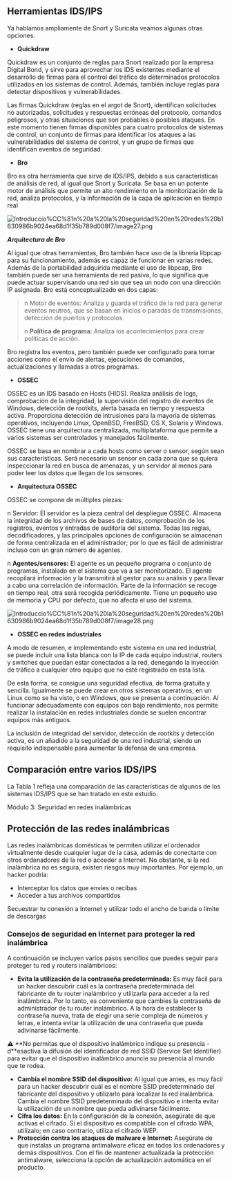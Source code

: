 ## **Herramientas IDS/IPS**

Ya hablamos ampliamente de Snort y Suricata veamos algunas otras opciones.

- **Quickdraw**

Quickdraw es un conjunto de reglas para Snort realizado por la empresa Digital Bond, y sirve para aprovechar los IDS existentes mediante el desarrollo de firmas para el control del tráfico de determinados protocolos utilizados en los sistemas de control. Además, también incluye reglas para detectar dispositivos y vulnerabilidades.

Las firmas Quickdraw (reglas en el argot de Snort), identifican solicitudes no autorizadas, solicitudes y respuestas erróneas del protocolo, comandos peligrosos, y otras situaciones que son probables o posibles ataques. En este momento tienen firmas disponibles para cuatro protocolos de sistemas de control, un conjunto de firmas para identificar los ataques a las vulnerabilidades del sistema de control, y un grupo de firmas que identifican eventos de seguridad.

- **Bro**

Bro es otra herramienta que sirve de IDS/IPS, debido a sus características de análisis de red, al igual que Snort y Suricata. Se basa en un potente motor de análisis que permite un alto rendimiento en la monitorización de la red, analiza protocolos, y la información de la capa de aplicación en tiempo real

![Introduccio%CC%81n%20a%20la%20seguridad%20en%20redes%20b1630986b9024ea68d1f35b789d008f7/image27.png](Introduccio%CC%81n%20a%20la%20seguridad%20en%20redes%20b1630986b9024ea68d1f35b789d008f7/image27.png)

***Arquitectura de Bro***

Al igual que otras herramientas, Bro también hace uso de la librería libpcap para su funcionamiento, además es capaz de funcionar en varias redes. Además de la portabilidad adquirida mediante el uso de libpcap, Bro también puede ser una herramienta de red pasiva, lo que significa que puede actuar supervisando una red sin que sea un nodo con una dirección IP asignada. Bro está conceptualizado en dos capas:

> n Motor de eventos: Analiza y guarda el tráfico de la red para generar eventos neutros, que se basan en inicios o paradas de transmisiones, detección de puertos y protocolos.
> 
> 
> n **Política de programa**: Analiza los acontecimientos para crear políticas de acción.
> 

Bro registra los eventos, pero también puede ser configurado para tomar acciones como el envío de alertas, ejecuciones de comandos, actualizaciones y llamadas a otros programas.

- **OSSEC**

OSSEC es un IDS basado en Hosts (HIDS). Realiza análisis de logs, comprobación de la integridad, la supervisión del registro de eventos de Windows, detección de rootkits, alerta basada en tiempo y respuesta activa. Proporciona detección de intrusiones para la mayoría de sistemas operativos, incluyendo Linux, OpenBSD, FreeBSD, OS X, Solaris y Windows. OSSEC tiene una arquitectura centralizada, multiplataforma que permite a varios sistemas ser controlados y manejados fácilmente.

OSSEC se basa en nombrar a cada hosts como server o sensor, según sean sus características. Será necesario un sensor en cada zona que se quiera inspeccionar la red en busca de amenazas, y un servidor al menos para poder leer los datos que llegan de los sensores.

- **Arquitectura OSSEC**

OSSEC se compone de múltiples piezas:

n Servidor: El servidor es la pieza central del despliegue OSSEC. Almacena la integridad de los archivos de bases de datos, comprobación de los registros, eventos y entradas de auditoría del sistema. Todas las reglas, decodificadores, y las principales opciones de configuración se almacenan de forma centralizada en el administrador; por lo que es fácil de administrar incluso con un gran número de agentes.

n **Agentes/sensores:** El agente es un pequeño programa o conjunto de programas, instalado en el sistema que va a ser monitorizado. El agente recopilará información y la transmitirá al gestor para su análisis y para llevar a cabo una correlación de información. Parte de la información se recoge en tiempo real, otra será recogida periódicamente. Tiene un pequeño uso de memoria y CPU por defecto, que no afecta el uso del sistema.

![Introduccio%CC%81n%20a%20la%20seguridad%20en%20redes%20b1630986b9024ea68d1f35b789d008f7/image28.png](Introduccio%CC%81n%20a%20la%20seguridad%20en%20redes%20b1630986b9024ea68d1f35b789d008f7/image28.png)

- **OSSEC en redes industriales**

A modo de resumen, e implementando este sistema en una red industrial, se puede incluir una lista blanca con la IP de cada equipo industrial, routers y switches que puedan estar conectados a la red, denegando la inyección de tráfico a cualquier otro equipo que no esté registrado en esta lista.

De esta forma, se consigue una seguridad efectiva, de forma gratuita y sencilla. Igualmente se puede crear en otros sistemas operativos, en un Linux como se ha visto, o en Windows, que se presenta a continuación. Al funcionar adecuadamente con equipos con bajo rendimiento, nos permite realizar la instalación en redes industriales donde se suelen encontrar equipos más antiguos.

La inclusión de integridad del servidor, detección de rootkits y detección activa, es un añadido a la seguridad de una red industrial, siendo un requisito indispensable para aumentar la defensa de una empresa.

## **Comparación entre varios IDS/IPS**

La Tabla 1 refleja una comparación de las características de algunos de los sistemas IDS/IPS que se han tratado en este estudio.

Módulo 3: Seguridad en redes inalámbricas

## **Protección de las redes inalámbricas**

Las redes inalámbricas domésticas te permiten utilizar el ordenador virtualmente desde cualquier lugar de la casa, además de conectarte con otros ordenadores de la red o acceder a Internet. No obstante, si la red inalámbrica no es segura, existen riesgos muy importantes. Por ejemplo, un hacker podría:

- Interceptar los datos que envíes o recibas
- Acceder a tus archivos compartidos

Secuestrar tu conexión a Internet y utilizar todo el ancho de banda o límite de descargas

### **Consejos de seguridad en Internet para proteger la red inalámbrica**

A continuación se incluyen varios pasos sencillos que puedes seguir para proteger tu red y routers inalámbricos:

- **Evita la utilización de la contraseña predeterminada:** Es muy fácil para un hacker descubrir cuál es la contraseña predeterminada del fabricante de tu router inalámbrico y utilizarla para acceder a la red inalámbrica. Por lo tanto, es conveniente que cambies la contraseña de administrador de tu router inalámbrico. A la hora de establecer la contraseña nueva, trata de elegir una serie compleja de números y letras, e intenta evitar la utilización de una contraseña que pueda adivinarse fácilmente.

<aside>
⚠️ **No permitas que el dispositivo inalámbrico indique su presencia - d**esactiva la difusión del identificador de red SSID (Service Set Identifier) para evitar que el dispositivo inalámbrico anuncie su presencia al mundo que te rodea.

</aside>

- **Cambia el nombre SSID del dispositivo:** Al igual que antes, es muy fácil para un hacker descubrir cuál es el nombre SSID predeterminado del fabricante del dispositivo y utilizarlo para localizar la red inalámbrica. Cambia el nombre SSID predeterminado del dispositivo e intenta evitar la utilización de un nombre que pueda adivinarse fácilmente.
- **Cifra los datos:** En la configuración de la conexión, asegúrate de que activas el cifrado. Si el dispositivo es compatible con el cifrado WPA, utilízalo; en caso contrario, utiliza el cifrado WEP.
- **Protección contra los ataques de malware e Internet:** Asegúrate de que instalas un programa antimalware eficaz en todos los ordenadores y demás dispositivos. Con el fin de mantener actualizada la protección antimalware, selecciona la opción de actualización automática en el producto.
